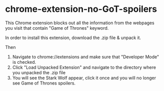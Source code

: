 chrome-extension-no-GoT-spoilers
================================

This Chrome extension blocks out all the information from the webpages you visit that contain "Game of Thrones" keyword.

In order to install this extension, download the .zip file & unpack it.

Then 

1. Navigate to chrome://extensions and make sure that "Developer Mode" is checked.
2. Click "Load Unpacked Extension" and navigate to the directory where you unpacked the .zip file
3. You will see the Stark Wolf appear, click it once and you will no longer see Game of Thrones spoilers.

